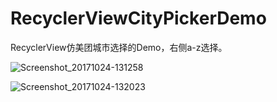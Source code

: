 # RecyclerViewCityPickerDemo
RecyclerView仿美团城市选择的Demo，右侧a-z选择。

![Screenshot_20171024-131258](/Users/fumi/AndroidStudioProjects/RecyclerViewCityPickerDemo/Screenshot_20171024-131258.png) 



![Screenshot_20171024-132023](/Users/fumi/AndroidStudioProjects/RecyclerViewCityPickerDemo/Screenshot_20171024-132023.png)
